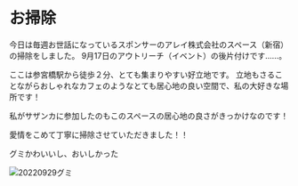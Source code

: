# お掃除

今日は毎週お世話になっているスポンサーのアレイ株式会社のスペース（新宿）の掃除をしました。
9月17日のアウトリーチ（イベント）の後片付けです……。

ここは参宮橋駅から徒歩２分、とても集まりやすい好立地です。
立地もさることながらおしゃれなカフェのようなとても居心地の良い空間で、私の大好きな場所です！

私がサザンカに参加したのもこのスペースの居心地の良さがきっかけなのです！

愛情をこめて丁寧に掃除させていただきました！！

グミかわいいし、おいしかった


![20220929グミ](https://user-images.githubusercontent.com/101546670/193386766-a0cfc14b-3ea0-4e0f-ba97-35a8b01fbd53.jpg)


